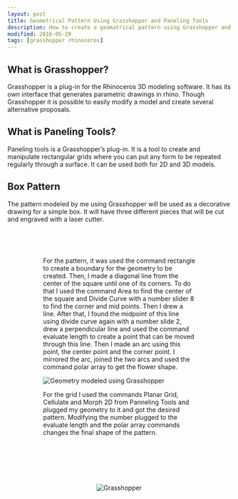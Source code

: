 ```yaml
---
layout: post
title: Geometrical Pattern Using Grasshopper and Paneling Tools
description: How to create a geomatrical pattern using Grasshopper and Paneling Tools
modified: 2016-05-29
tags: [grasshopper rhinoceros]
---
```

## What is Grasshopper?

Grasshopper is a plug-in for the Rhinoceros 3D modeling software. It has its own interface that generates parametric drawings in rhino. Though Grasshopper it is possible to easily modify a model and create several alternative proposals.

## What is Paneling Tools?

Paneling tools is a Grasshopper’s plug-in. It is a tool to create and manipulate rectangular grids where you can put any form to be repeated regularly through a surface. It can be used both for 2D and 3D models.

## Box Pattern

The pattern modeled by me using Grasshopper will be used as a decorative drawing for a simple box. It will have three different pieces that will be cut and engraved with a laser cutter.

<figure class="half">
	<img src="/images/box.jpg" alt="">
	<img src="/images/box2.jpg" alt="">
	
<figure class="half">
	<img src="/images/box3.jpg" alt="">
	<img src="/images/box4.jpg" alt="">
	

For the pattern, it was used the command rectangle to create a boundary for the geometry to be created. Then, I made a diagonal line from the center of the square until one of its corners. To do that I used the command Area to find the center of the square and Divide Curve with a number slider 8 to find the corner and mid points. Then I drew a line. After that, I found the midpoint of this line using divide curve again with a number slide 2, drew a perpendicular line and used the command evaluate length to create a point that can be moved through this line. Then I made an arc using this point, the center point and the corner point. I mirrored the arc, joined the two arcs and used the command polar array to get the flower shape.

![Geometry modeled using Grasshopper](/images/unit.jpg)

For the grid I used the commands Planar Grid, Cellulate and Morph 2D from Panneling Tools and plugged my geometry to it and got the desired pattern.
Modifying the number plugged to the evaluate length and the polar array commands changes the final shape of the pattern.

<figure class="half">
	<img src="/images/Pattern1.jpg" alt="">
	<img src="/images/pattern2.jpg" alt="">

<figure class="half">
	<img src="/images/pattern3.jpg" alt="">
	<img src="/images/pattern4.jpg" alt="">

<figure class="half">
	<img src="/images/pattern5.jpg" alt="">
	<img src="/images/pattern6.jpg" alt="">
	
![Grasshopper](/images/Grasshopper1.png)
